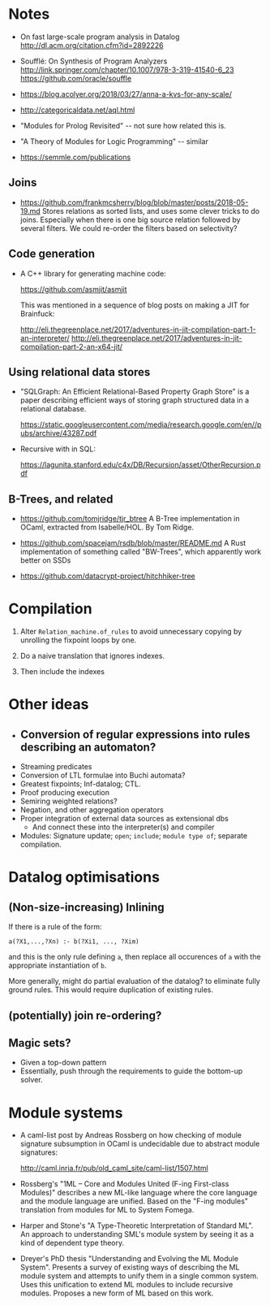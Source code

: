# Notes

- On fast large-scale program analysis in Datalog
  http://dl.acm.org/citation.cfm?id=2892226

- Soufflé: On Synthesis of Program Analyzers
  http://link.springer.com/chapter/10.1007/978-3-319-41540-6_23
  https://github.com/oracle/souffle

- https://blog.acolyer.org/2018/03/27/anna-a-kvs-for-any-scale/

- http://categoricaldata.net/aql.html

- "Modules for Prolog Revisited" -- not sure how related this is.

- "A Theory of Modules for Logic Programming" -- similar

- https://semmle.com/publications

## Joins

- https://github.com/frankmcsherry/blog/blob/master/posts/2018-05-19.md
  Stores relations as sorted lists, and uses some clever tricks to do
  joins. Especially when there is one big source relation followed by
  several filters. We could re-order the filters based on selectivity?

## Code generation

- A C++ library for generating machine code:

    https://github.com/asmjit/asmjit

  This was mentioned in a sequence of blog posts on making a JIT for
  Brainfuck:

    http://eli.thegreenplace.net/2017/adventures-in-jit-compilation-part-1-an-interpreter/
    http://eli.thegreenplace.net/2017/adventures-in-jit-compilation-part-2-an-x64-jit/


## Using relational data stores

- "SQLGraph: An Efficient Relational-Based Property Graph Store" is a
  paper describing efficient ways of storing graph structured data in
  a relational database.

    https://static.googleusercontent.com/media/research.google.com/en//pubs/archive/43287.pdf

- Recursive with in SQL:

  https://lagunita.stanford.edu/c4x/DB/Recursion/asset/OtherRecursion.pdf

## B-Trees, and related

- https://github.com/tomjridge/tjr_btree
  A B-Tree implementation in OCaml, extracted from Isabelle/HOL. By Tom Ridge.

- https://github.com/spacejam/rsdb/blob/master/README.md
  A Rust implementation of something called "BW-Trees", which apparently work better on SSDs

- https://github.com/datacrypt-project/hitchhiker-tree

# Compilation

1. Alter `Relation_machine.of_rules` to avoid unnecessary copying by
   unrolling the fixpoint loops by one.
   
2. Do a naive translation that ignores indexes.

3. Then include the indexes


# Other ideas

- Conversion of regular expressions into rules describing an automaton?
  - 
- Streaming predicates
- Conversion of LTL formulae into Buchi automata?
- Greatest fixpoints; Inf-datalog; CTL.
- Proof producing execution
- Semiring weighted relations?
- Negation, and other aggregation operators
- Proper integration of external data sources as extensional dbs
  - And connect these into the interpreter(s) and compiler
- Modules: Signature update; `open`; `include`; `module type of`;
  separate compilation.

# Datalog optimisations

## (Non-size-increasing) Inlining

If there is a rule of the form:

    a(?X1,...,?Xn) :- b(?Xi1, ..., ?Xim)
    
and this is the only rule defining `a`, then replace all occurences of
`a` with the appropriate instantiation of `b`.

More generally, might do partial evaluation of the datalog? to
eliminate fully ground rules. This would require duplication of
existing rules.

## (potentially) join re-ordering?

## Magic sets?

- Given a top-down pattern
- Essentially, push through the requirements to guide the bottom-up
  solver.

# Module systems

- A caml-list post by Andreas Rossberg on how checking of module
  signature subsumption in OCaml is undecidable due to abstract module
  signatures:

    http://caml.inria.fr/pub/old_caml_site/caml-list/1507.html

- Rossberg's "1ML – Core and Modules United (F-ing First-class
  Modules)" describes a new ML-like language where the core language
  and the module language are unified. Based on the "F-ing modules"
  translation from modules for ML to System Fomega.

- Harper and Stone's "A Type-Theoretic Interpretation of Standard
  ML". An approach to understanding SML's module system by seeing it
  as a kind of dependent type theory.

- Dreyer's PhD thesis "Understanding and Evolving the ML Module
  System". Presents a survey of existing ways of describing the ML
  module system and attempts to unify them in a single common
  system. Uses this unification to extend ML modules to include
  recursive modules. Proposes a new form of ML based on this work.
